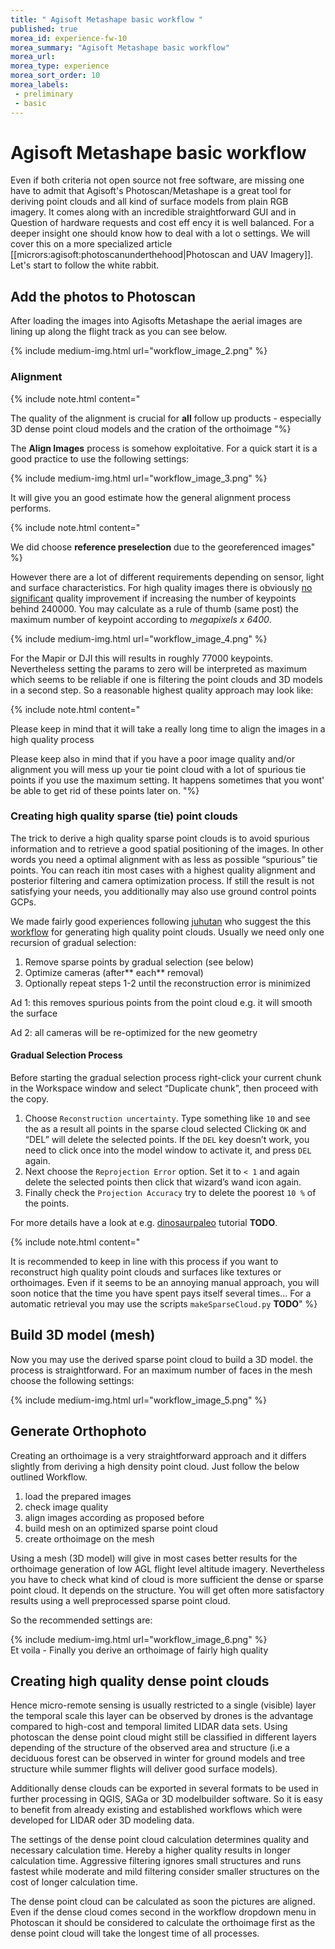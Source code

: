 ```yaml
---
title: " Agisoft Metashape basic workflow "
published: true
morea_id: experience-fw-10
morea_summary: "Agisoft Metashape basic workflow"
morea_url: 
morea_type: experience
morea_sort_order: 10
morea_labels:
 - preliminary 
 - basic
---
```


# Agisoft Metashape basic workflow 

Even if both criteria not open source not free software, are missing one have to admit that 
Agisoft's Photoscan/Metashape is a great tool for deriving point clouds and all kind of surface models from plain RGB imagery. It comes along with an incredible straightforward GUI and in Question of hardware requests and cost eff ency it is well balanced. For a deeper insight one should know how to deal with a lot o settings. We will cover this on a more specialized article [[micrors:agisoft:photoscanunderthehood|Photoscan and UAV Imagery]]. Let's start to follow the white rabbit.



## Add the photos to Photoscan 


After loading the images into Agisofts Metashape the aerial images are lining up along the flight track as you can see below.

{% include medium-img.html url="workflow_image_2.png" %}  

### Alignment


{% include note.html content=" 
 
The quality of the alignment is crucial for **all** follow up products - especially 3D dense point cloud models and the cration of the orthoimage
"%}



The **Align Images** process is somehow exploitative. For a quick start it is a good practice to use the following settings:

{% include medium-img.html url="workflow_image_3.png" %}  


It will give you an good estimate how the general alignment process performs. 

{% include note.html content=" 
 
 We did choose **reference preselection** due to the georeferenced images"
 %}



However there are a lot of different requirements depending on sensor, light and surface characteristics. For high quality images there is obviously [no](http://www.agisoft.com/forum/index.php?topic=3559.0) [significant](http://www.agisoft.com/forum/index.php?topic=3559.0) quality improvement if increasing the number of keypoints behind 240000. You may calculate as a rule of thumb (same post) the maximum number of keypoint according to *megapixels x 6400*. 

{% include medium-img.html url="workflow_image_4.png" %}  

For the Mapir or DJI this will results in roughly 77000 keypoints.  Nevertheless setting the params to zero will be interpreted as maximum which seems to be reliable if one is filtering the point clouds and 3D models in a second step.  So a reasonable highest quality approach may look like:

{% include note.html content=" 
 
Please keep in mind that it will take a really long time to align the images in a high quality process
 
Please keep also in mind that if you have a poor image quality and/or alignment you will mess up your tie point cloud with a lot of spurious tie points if you use the maximum setting. It happens sometimes that you wont' be able  to get rid of these points later on.
"%}




### Creating high quality sparse (tie) point clouds 


The trick to derive a high quality sparse  point clouds is to avoid spurious information and to retrieve a good spatial positioning of the images. In other words you need a optimal alignment with as less as possible “spurious” tie points.  You can reach itin most cases with a highest quality alignment and posterior filtering and camera optimization  process. If still the result is not satisfying your needs,  you additionally may also use ground control points GCPs. 

We made fairly good experiences following [juhutan](http://www.agisoft.com/forum/index.php?action=profile;u=179074) who suggest the this [workflow](http://www.agisoft.com/forum/index.php?topic=3559.0) for generating high quality point clouds. Usually we need only one recursion of gradual selection:

  1. Remove sparse points by gradual selection (see below)
  1. Optimize cameras (after** each** removal)
  1. Optionally repeat steps 1-2 until the reconstruction error is minimized

Ad 1: this removes spurious points from the point cloud e.g. it will smooth the surface

Ad 2: all cameras will be re-optimized for the new geometry

#### Gradual Selection Process 

Before starting the gradual selection process right-click your current chunk in the Workspace window and select “Duplicate chunk”, then proceed with the copy. 

  1. Choose `Reconstruction uncertainty`. Type something like `10` and see the as a result all points in the sparse cloud selected Clicking `OK` and “DEL” will delete the selected points. If the `DEL` key doesn’t work, you need to click once into the model window to activate it, and press `DEL` again.
  2. Next choose the `Reprojection Error` option. Set it to `< 1` and again delete the selected points then click that wizard’s wand icon again. 
  3. Finally check the `Projection Accuracy`  try to delete the poorest `10 %` of the points.
  
For more details have a look at e.g.  [dinosaurpaleo](https://dinosaurpalaeo.wordpress.com/2015/10/11/photogrammetry-tutorial-11-how-to-handle-a-project-in-agisoft-photoscan/) tutorial **TODO**.  

{% include note.html content=" 
 
It is recommended to keep in line with this process if you want to reconstruct high quality point clouds and surfaces like textures or orthoimages. Even if it seems to be an annoying manual approach, you will soon notice that the time you have spent pays itself several times… For a automatic retrieval you may use the scripts `makeSparseCloud.py` **TODO**"
%}



## Build 3D model (mesh)

Now you may use the derived sparse point cloud to build a 3D model. the process is straightforward. For an maximum number of faces in the mesh choose the following settings:

{% include medium-img.html url="workflow_image_5.png" %}  

## Generate Orthophoto 


Creating an orthoimage is a very straightforward approach and it differs slightly from deriving a high density point cloud. Just follow the below outlined Workflow. 

  1. load the prepared images
  2. check image quality 
  3. align images according as proposed before
  4. build mesh on an optimized sparse point cloud
  5. create orthoimage on the mesh

Using a mesh (3D model) will give in most cases better results for the orthoimage generation of  low AGL flight level altitude imagery. Nevertheless you have to check what kind of cloud is more sufficient the dense or sparse point cloud. It depends on the structure. You will get often more satisfactory results using a well preprocessed sparse point cloud.  

So the recommended settings are:

{% include medium-img.html url="workflow_image_6.png" %}  
Et voila - Finally you derive an orthoimage of fairly high quality 

## Creating high quality dense point clouds 


Hence micro-remote sensing is usually restricted to a single (visible) layer the temporal scale this layer can be observed by drones is the advantage compared to high-cost and temporal limited LIDAR data sets. Using photoscan the dense point cloud might still be classified in different layers depending of the structure of the observed area and structure (i.e a deciduous forest can be observed in winter for ground models and tree structure while summer flights will deliver good surface models). 

Additionally dense clouds can be exported in several formats to be used in further processing in QGIS, SAGa or 3D modelbuilder software. So it is easy to benefit from already existing and established workflows which were developed for LIDAR oder 3D modeling data. 

The settings of the dense point cloud calculation determines quality and necessary calculation time. Hereby a higher quality results in longer calculation time. Aggressive filtering ignores small structures and runs fastest while moderate and mild filtering consider smaller structures on the cost of longer calculation time.

The dense point cloud can be calculated as soon the pictures are aligned. Even if the dense cloud comes second in the workflow dropdown menu in Photoscan it should be considered to calculate the orthoimage first as the dense point cloud will take the longest time of all processes. 



